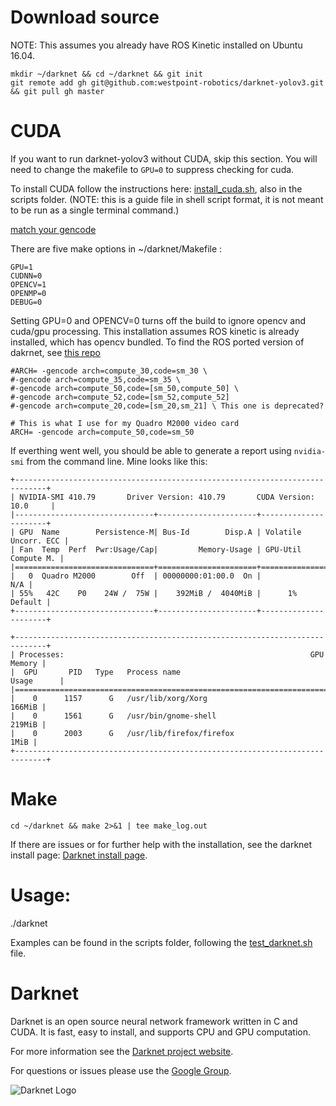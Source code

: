 # Download source #
NOTE: This assumes you already have ROS Kinetic installed on Ubuntu 16.04.

	mkdir ~/darknet && cd ~/darknet && git init
	git remote add gh git@github.com:westpoint-robotics/darknet-yolov3.git && git pull gh master

# CUDA #
If you want to run darknet-yolov3 without CUDA, skip this section.  You will need to change the makefile to `GPU=0` to suppress checking for cuda.

To install CUDA follow the instructions here: [install_cuda.sh](https://github.com/westpoint-robotics/darknet-yolov3/blob/master/scripts/install_cuda.sh), also in the scripts folder.  (NOTE: this is a guide file in shell script format, it is not meant to be run as a single terminal command.)

[match your gencode](https://www.myzhar.com/blog/tutorials/tutorial-nvidia-gpu-cuda-compute-capability/)

There are five make options in ~/darknet/Makefile :

	GPU=1
	CUDNN=0
	OPENCV=1
	OPENMP=0
	DEBUG=0  

Setting GPU=0 and OPENCV=0 turns off the build to ignore opencv and cuda/gpu processing.  This installation assumes ROS kinetic is already installed, which has opencv bundled.  To find the ROS ported version of dakrnet, see [this repo](https://github.com/westpoint-robotics/darknet-yolov3-ros)

	#ARCH= -gencode arch=compute_30,code=sm_30 \ 
	#-gencode arch=compute_35,code=sm_35 \  
	#-gencode arch=compute_50,code=[sm_50,compute_50] \
	#-gencode arch=compute_52,code=[sm_52,compute_52]
	#-gencode arch=compute_20,code=[sm_20,sm_21] \ This one is deprecated?

	# This is what I use for my Quadro M2000 video card
	ARCH= -gencode arch=compute_50,code=sm_50


If everthing went well, you should be able to generate a report using `nvidia-smi` from the command line.  Mine looks like this:

	+-----------------------------------------------------------------------------+  
	| NVIDIA-SMI 410.79       Driver Version: 410.79       CUDA Version: 10.0     |
	|-------------------------------+----------------------+----------------------+
	| GPU  Name        Persistence-M| Bus-Id        Disp.A | Volatile Uncorr. ECC |
	| Fan  Temp  Perf  Pwr:Usage/Cap|         Memory-Usage | GPU-Util  Compute M. |
	|===============================+======================+======================|
	|   0  Quadro M2000        Off  | 00000000:01:00.0  On |                  N/A |
	| 55%   42C    P0    24W /  75W |    392MiB /  4040MiB |      1%      Default |
	+-------------------------------+----------------------+----------------------+
	                                                                               
	+-----------------------------------------------------------------------------+
	| Processes:                                                       GPU Memory |
	|  GPU       PID   Type   Process name                             Usage      |
	|=============================================================================|
	|    0      1157      G   /usr/lib/xorg/Xorg                           166MiB |
	|    0      1561      G   /usr/bin/gnome-shell                         219MiB |
	|    0      2003      G   /usr/lib/firefox/firefox                       1MiB |
	+-----------------------------------------------------------------------------+



# Make #

`cd ~/darknet && make 2>&1 | tee make_log.out`

If there are issues or for further help with the installation, see the darknet install page: [Darknet install page](https://pjreddie.com/darknet/install/).


# Usage:
./darknet <function>

Examples can be found in the scripts folder, following the [test_darknet.sh](https://github.com/westpoint-robotics/darknet-yolov3/blob/master/scripts/test_darknet.sh) file.



# Darknet #
Darknet is an open source neural network framework written in C and CUDA. It is fast, easy to install, and supports CPU and GPU computation.

For more information see the [Darknet project website](http://pjreddie.com/darknet).

For questions or issues please use the [Google Group](https://groups.google.com/forum/#!forum/darknet).

![Darknet Logo](http://pjreddie.com/media/files/darknet-black-small.png)


